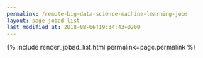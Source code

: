 ```yaml
---
permalink: /remote-big-data-science-machine-learning-jobs
layout: page-jobad-list
last_modified_at: 2018-08-06T19:34:43+0200
---
```

{% include render_jobad_list.html permalink=page.permalink %}
